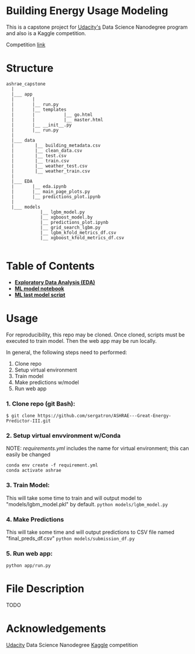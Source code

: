 # Building Energy Usage Modeling
This is a capstone project for [Udacity's](https://www.udacity.com/) Data Science Nanodegree program and also is a Kaggle competition.

Competition [link](https://www.kaggle.com/c/ashrae-energy-prediction/overview)

# Structure
```
ashrae_capstone
  |
  |___ app
  |       |
  |       |__ run.py
  |       |__ templates
  |       |           |__ go.html
  |       |           |__ master.html
  |       |__ __init__.py
  |       |__ run.py
  |
  |___ data
  |        |__ building_metadata.csv
  |        |__ clean_data.csv
  |        |__ test.csv
  |        |__ train.csv
  |        |__ weather_test.csv
  |        |__ weather_train.csv
  |
  |___ EDA
  |       |__ eda.ipynb
  |       |__ main_page_plots.py
  |       |__ predictions_plot.ipynb
  |
  |___ models
             |__ lgbm_model.py
             |__ xgboost_model.by
             |__ predictions_plot.ipynb
             |__ grid_search_lgbm.py
             |__ lgbm_kfold_metrics_df.csv
             |__ xgboost_kfold_metrics_df.csv
            
  ```

# Table of Contents
- [**Exploratory Data Analysis (EDA)**](https://github.com/sergatron/ASHRAE---Great-Energy-Predictor-III/blob/master/EDA/eda.ipynb)
- [**ML model notebook**](https://github.com/sergatron/ASHRAE---Great-Energy-Predictor-III/blob/master/models/model_nb.ipynb)
- [**ML last model script**](https://github.com/sergatron/ASHRAE---Great-Energy-Predictor-III/blob/master/models/lgbm_model.py)


# Usage
For reproducibility, this repo may be cloned. Once cloned, scripts must be executed to train model. Then the web app may be run locally. 

In general, the following steps need to performed:
 1. Clone repo
 2. Setup virtual environment
 3. Train model
 4. Make predictions w/model
 5. Run web app


### 1. Clone repo (git Bash):

```$ git clone https://github.com/sergatron/ASHRAE---Great-Energy-Predictor-III.git```


### 2. Setup virtual envvironment w/Conda

NOTE: *requirements.yml* includes the name for virtual environment; this can easily be changed
```
conda env create -f requirement.yml
conda activate ashrae
```

### 3. Train Model:

This will take some time to train and will output model to "models/lgbm_model.pkl" by default.
```python models/lgbm_model.py```


### 4. Make Predictions

This will take some time and will output predictions to CSV file named "final_preds_df.csv"
```python models/submission_df.py```


### 5. Run web app:

```python app/run.py```


# File Description
TODO

# Acknowledgements
[Udacity](https://www.udacity.com/) Data Science Nanodegree 
[Kaggle](https://www.kaggle.com/c/ashrae-energy-prediction/overview) competition 

